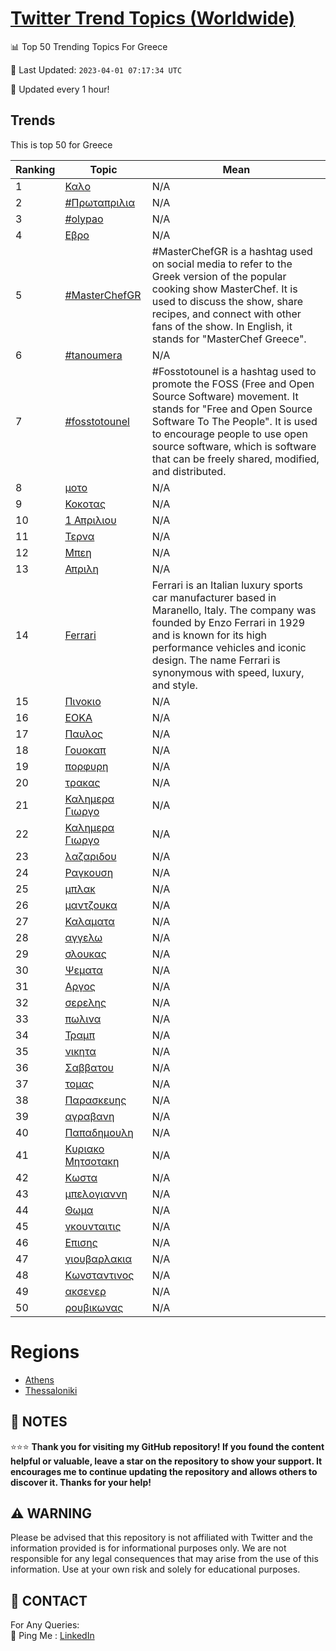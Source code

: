 [Twitter Trend Topics (Worldwide)](https://github.com/ErcinDedeoglu/Twitter-Trend-Topics)
==========


📊 Top 50 Trending Topics For Greece

📆 Last Updated: `2023-04-01 07:17:34 UTC`

🔧 Updated every 1 hour!


## Trends

This is top 50 for Greece

| Ranking | Topic | Mean |
| ------- | ------------ | ------------ |
| 1 | [Καλο](http://twitter.com/search?q=%ce%9a%ce%b1%ce%bb%ce%bf) | N/A |
| 2 | [#Πρωταπριλια](http://twitter.com/search?q=%23%ce%a0%cf%81%cf%89%cf%84%ce%b1%cf%80%cf%81%ce%b9%ce%bb%ce%b9%ce%b1) | N/A |
| 3 | [#olypao](http://twitter.com/search?q=%23olypao) | N/A |
| 4 | [Εβρο](http://twitter.com/search?q=%ce%95%ce%b2%cf%81%ce%bf) | N/A |
| 5 | [#MasterChefGR](http://twitter.com/search?q=%23MasterChefGR) | #MasterChefGR is a hashtag used on social media to refer to the Greek version of the popular cooking show MasterChef. It is used to discuss the show, share recipes, and connect with other fans of the show. In English, it stands for "MasterChef Greece". |
| 6 | [#tanoumera](http://twitter.com/search?q=%23tanoumera) | N/A |
| 7 | [#fosstotounel](http://twitter.com/search?q=%23fosstotounel) | #Fosstotounel is a hashtag used to promote the FOSS (Free and Open Source Software) movement. It stands for "Free and Open Source Software To The People". It is used to encourage people to use open source software, which is software that can be freely shared, modified, and distributed. |
| 8 | [μοτο](http://twitter.com/search?q=%ce%bc%ce%bf%cf%84%ce%bf) | N/A |
| 9 | [Κοκοτας](http://twitter.com/search?q=%ce%9a%ce%bf%ce%ba%ce%bf%cf%84%ce%b1%cf%82) | N/A |
| 10 | [1 Απριλιου](http://twitter.com/search?q=1+%ce%91%cf%80%cf%81%ce%b9%ce%bb%ce%b9%ce%bf%cf%85) | N/A |
| 11 | [Τερνα](http://twitter.com/search?q=%ce%a4%ce%b5%cf%81%ce%bd%ce%b1) | N/A |
| 12 | [Μπεη](http://twitter.com/search?q=%ce%9c%cf%80%ce%b5%ce%b7) | N/A |
| 13 | [Απριλη](http://twitter.com/search?q=%ce%91%cf%80%cf%81%ce%b9%ce%bb%ce%b7) | N/A |
| 14 | [Ferrari](http://twitter.com/search?q=Ferrari) | Ferrari is an Italian luxury sports car manufacturer based in Maranello, Italy. The company was founded by Enzo Ferrari in 1929 and is known for its high performance vehicles and iconic design. The name Ferrari is synonymous with speed, luxury, and style. |
| 15 | [Πινοκιο](http://twitter.com/search?q=%ce%a0%ce%b9%ce%bd%ce%bf%ce%ba%ce%b9%ce%bf) | N/A |
| 16 | [ΕΟΚΑ](http://twitter.com/search?q=%ce%95%ce%9f%ce%9a%ce%91) | N/A |
| 17 | [Παυλος](http://twitter.com/search?q=%ce%a0%ce%b1%cf%85%ce%bb%ce%bf%cf%82) | N/A |
| 18 | [Γουοκαπ](http://twitter.com/search?q=%ce%93%ce%bf%cf%85%ce%bf%ce%ba%ce%b1%cf%80) | N/A |
| 19 | [πορφυρη](http://twitter.com/search?q=%cf%80%ce%bf%cf%81%cf%86%cf%85%cf%81%ce%b7) | N/A |
| 20 | [τρακας](http://twitter.com/search?q=%cf%84%cf%81%ce%b1%ce%ba%ce%b1%cf%82) | N/A |
| 21 | [Καλημερα Γιωργο](http://twitter.com/search?q=%ce%9a%ce%b1%ce%bb%ce%b7%ce%bc%ce%b5%cf%81%ce%b1+%ce%93%ce%b9%cf%89%cf%81%ce%b3%ce%bf) | N/A |
| 22 | [Καλημερα Γιωργο](http://twitter.com/search?q=%ce%9a%ce%b1%ce%bb%ce%b7%ce%bc%ce%b5%cf%81%ce%b1+%ce%93%ce%b9%cf%89%cf%81%ce%b3%ce%bf) | N/A |
| 23 | [λαζαριδου](http://twitter.com/search?q=%ce%bb%ce%b1%ce%b6%ce%b1%cf%81%ce%b9%ce%b4%ce%bf%cf%85) | N/A |
| 24 | [Ραγκουση](http://twitter.com/search?q=%ce%a1%ce%b1%ce%b3%ce%ba%ce%bf%cf%85%cf%83%ce%b7) | N/A |
| 25 | [μπλακ](http://twitter.com/search?q=%ce%bc%cf%80%ce%bb%ce%b1%ce%ba) | N/A |
| 26 | [μαντζουκα](http://twitter.com/search?q=%ce%bc%ce%b1%ce%bd%cf%84%ce%b6%ce%bf%cf%85%ce%ba%ce%b1) | N/A |
| 27 | [Καλαματα](http://twitter.com/search?q=%ce%9a%ce%b1%ce%bb%ce%b1%ce%bc%ce%b1%cf%84%ce%b1) | N/A |
| 28 | [αγγελω](http://twitter.com/search?q=%ce%b1%ce%b3%ce%b3%ce%b5%ce%bb%cf%89) | N/A |
| 29 | [σλουκας](http://twitter.com/search?q=%cf%83%ce%bb%ce%bf%cf%85%ce%ba%ce%b1%cf%82) | N/A |
| 30 | [Ψεματα](http://twitter.com/search?q=%ce%a8%ce%b5%ce%bc%ce%b1%cf%84%ce%b1) | N/A |
| 31 | [Αργος](http://twitter.com/search?q=%ce%91%cf%81%ce%b3%ce%bf%cf%82) | N/A |
| 32 | [σερελης](http://twitter.com/search?q=%cf%83%ce%b5%cf%81%ce%b5%ce%bb%ce%b7%cf%82) | N/A |
| 33 | [πωλινα](http://twitter.com/search?q=%cf%80%cf%89%ce%bb%ce%b9%ce%bd%ce%b1) | N/A |
| 34 | [Τραμπ](http://twitter.com/search?q=%ce%a4%cf%81%ce%b1%ce%bc%cf%80) | N/A |
| 35 | [νικητα](http://twitter.com/search?q=%ce%bd%ce%b9%ce%ba%ce%b7%cf%84%ce%b1) | N/A |
| 36 | [Σαββατου](http://twitter.com/search?q=%ce%a3%ce%b1%ce%b2%ce%b2%ce%b1%cf%84%ce%bf%cf%85) | N/A |
| 37 | [τομας](http://twitter.com/search?q=%cf%84%ce%bf%ce%bc%ce%b1%cf%82) | N/A |
| 38 | [Παρασκευης](http://twitter.com/search?q=%ce%a0%ce%b1%cf%81%ce%b1%cf%83%ce%ba%ce%b5%cf%85%ce%b7%cf%82) | N/A |
| 39 | [αγραβανη](http://twitter.com/search?q=%ce%b1%ce%b3%cf%81%ce%b1%ce%b2%ce%b1%ce%bd%ce%b7) | N/A |
| 40 | [Παπαδημουλη](http://twitter.com/search?q=%ce%a0%ce%b1%cf%80%ce%b1%ce%b4%ce%b7%ce%bc%ce%bf%cf%85%ce%bb%ce%b7) | N/A |
| 41 | [Κυριακο Μητσοτακη](http://twitter.com/search?q=%ce%9a%cf%85%cf%81%ce%b9%ce%b1%ce%ba%ce%bf+%ce%9c%ce%b7%cf%84%cf%83%ce%bf%cf%84%ce%b1%ce%ba%ce%b7) | N/A |
| 42 | [Κωστα](http://twitter.com/search?q=%ce%9a%cf%89%cf%83%cf%84%ce%b1) | N/A |
| 43 | [μπελογιαννη](http://twitter.com/search?q=%ce%bc%cf%80%ce%b5%ce%bb%ce%bf%ce%b3%ce%b9%ce%b1%ce%bd%ce%bd%ce%b7) | N/A |
| 44 | [Θωμα](http://twitter.com/search?q=%ce%98%cf%89%ce%bc%ce%b1) | N/A |
| 45 | [γκουνταιτις](http://twitter.com/search?q=%ce%b3%ce%ba%ce%bf%cf%85%ce%bd%cf%84%ce%b1%ce%b9%cf%84%ce%b9%cf%82) | N/A |
| 46 | [Επισης](http://twitter.com/search?q=%ce%95%cf%80%ce%b9%cf%83%ce%b7%cf%82) | N/A |
| 47 | [γιουβαρλακια](http://twitter.com/search?q=%ce%b3%ce%b9%ce%bf%cf%85%ce%b2%ce%b1%cf%81%ce%bb%ce%b1%ce%ba%ce%b9%ce%b1) | N/A |
| 48 | [Κωνσταντινος](http://twitter.com/search?q=%ce%9a%cf%89%ce%bd%cf%83%cf%84%ce%b1%ce%bd%cf%84%ce%b9%ce%bd%ce%bf%cf%82) | N/A |
| 49 | [ακσενερ](http://twitter.com/search?q=%ce%b1%ce%ba%cf%83%ce%b5%ce%bd%ce%b5%cf%81) | N/A |
| 50 | [ρουβικωνας](http://twitter.com/search?q=%cf%81%ce%bf%cf%85%ce%b2%ce%b9%ce%ba%cf%89%ce%bd%ce%b1%cf%82) | N/A |



# Regions

* [Athens](</Greece/Athens.md>)
* [Thessaloniki](</Greece/Thessaloniki.md>)



## 📝 NOTES

⭐⭐⭐ **Thank you for visiting my GitHub repository! If you found the content helpful or valuable, leave a star on the repository to show your support. It encourages me to continue updating the repository and allows others to discover it. Thanks for your help!**


## ⚠️ WARNING

Please be advised that this repository is not affiliated with Twitter and the information provided is for informational purposes only. We are not responsible for any legal consequences that may arise from the use of this information. Use at your own risk and solely for educational purposes.


## 📨 CONTACT

 For Any Queries:  
            🏓 Ping Me : [LinkedIn](https://www.linkedin.com/in/ercindedeoglu/)
